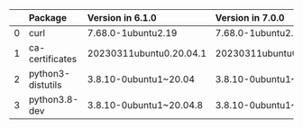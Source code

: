 <!-- markdown-link-check-disable -->

|    | Package           | Version in 6.1.0        | Version in 7.0.0        | Status   |
|---:|:------------------|:------------------------|:------------------------|:---------|
|  0 | curl              | 7.68.0-1ubuntu2.19      | 7.68.0-1ubuntu2.20      | UPDATED  |
|  1 | ca-certificates   | 20230311ubuntu0.20.04.1 | 20230311ubuntu0.20.04.1 |          |
|  2 | python3-distutils | 3.8.10-0ubuntu1~20.04   | 3.8.10-0ubuntu1~20.04   |          |
|  3 | python3.8-dev     | 3.8.10-0ubuntu1~20.04.8 | 3.8.10-0ubuntu1~20.04.8 |          |